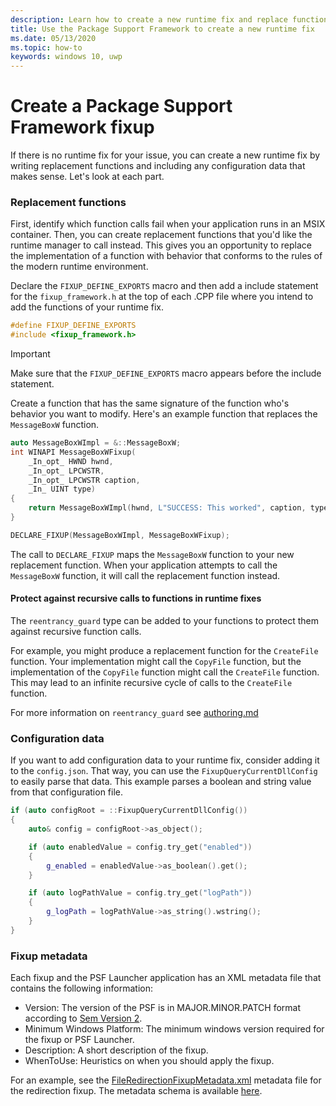 ```yaml
---
description: Learn how to create a new runtime fix and replace functions including configuration data in an MSIX container.
title: Use the Package Support Framework to create a new runtime fix
ms.date: 05/13/2020
ms.topic: how-to
keywords: windows 10, uwp
---
```


# Create a Package Support Framework fixup 

If there is no runtime fix for your issue, you can create a new runtime fix by writing replacement functions and including any configuration data that makes sense. Let's look at each part.

### Replacement functions

First, identify which function calls fail when your application runs in an MSIX container. Then, you can create replacement functions that you'd like the runtime manager to call instead. This gives you an opportunity to replace the implementation of a function with behavior that conforms to the rules of the modern runtime environment.

Declare the ``FIXUP_DEFINE_EXPORTS`` macro and then add a include statement for the `fixup_framework.h` at the top of each .CPP file where you intend to add the functions of your runtime fix.

```c++
#define FIXUP_DEFINE_EXPORTS
#include <fixup_framework.h>
```

>[!IMPORTANT]
>Make sure that the `FIXUP_DEFINE_EXPORTS` macro appears before the include statement.

Create a function that has the same signature of the function who's behavior you want to modify. Here's an example function that replaces the `MessageBoxW` function.

```c++
auto MessageBoxWImpl = &::MessageBoxW;
int WINAPI MessageBoxWFixup(
    _In_opt_ HWND hwnd,
    _In_opt_ LPCWSTR,
    _In_opt_ LPCWSTR caption,
    _In_ UINT type)
{
    return MessageBoxWImpl(hwnd, L"SUCCESS: This worked", caption, type);
}

DECLARE_FIXUP(MessageBoxWImpl, MessageBoxWFixup);
```

The call to `DECLARE_FIXUP` maps the `MessageBoxW` function to your new replacement function. When your application attempts to call the `MessageBoxW` function, it will call the replacement function instead.

#### Protect against recursive calls to functions in runtime fixes

The `reentrancy_guard` type can be added to your functions to protect them against recursive function calls.

For example, you might produce a replacement function for the `CreateFile` function. Your implementation might call the `CopyFile` function, but the implementation of the `CopyFile` function might call the `CreateFile` function. This may lead to an infinite recursive cycle of calls to the `CreateFile` function.

For more information on `reentrancy_guard` see [authoring.md](https://github.com/Microsoft/MSIX-PackageSupportFramework/blob/master/Authoring.md)

### Configuration data

If you want to add configuration data to your runtime fix, consider adding it to the ``config.json``. That way, you can use the `FixupQueryCurrentDllConfig` to easily parse that data. This example parses a boolean and string value from that configuration file.

```c++
if (auto configRoot = ::FixupQueryCurrentDllConfig())
{
    auto& config = configRoot->as_object();

    if (auto enabledValue = config.try_get("enabled"))
    {
        g_enabled = enabledValue->as_boolean().get();
    }

    if (auto logPathValue = config.try_get("logPath"))
    {
        g_logPath = logPathValue->as_string().wstring();
    }
}
```

### Fixup metadata

Each fixup and the PSF Launcher application has an XML metadata file that contains the following information:

* Version: The version of the PSF is in MAJOR.MINOR.PATCH format according to [Sem Version 2](https://semver.org/).
* Minimum Windows Platform: The minimum windows version required for the fixup or PSF Launcher.
* Description: A short description of the fixup.
* WhenToUse: Heuristics on when you should apply the fixup.

For an example, see the [FileRedirectionFixupMetadata.xml](https://github.com/microsoft/MSIX-PackageSupportFramework/blob/master/fixups/FileRedirectionFixup/FileRedirectionFixupMetadata.xml) metadata file for the redirection fixup. The metadata schema is available [here](https://github.com/microsoft/MSIX-PackageSupportFramework/blob/master/MetadataSchema.xsd).
